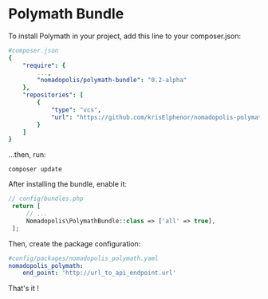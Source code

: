**Polymath Bundle**
===========================================

To install Polymath in your project, add this line to your composer.json:

```yaml
#composer.json
{
    "require": {
        ...,
        "nomadopolis/polymath-bundle": "0.2-alpha"
    },
    "repositories": [
        {
            "type": "vcs",
            "url": "https://github.com/krisElphenor/nomadopolis-polymath-bundle"
        }
    ]
}
``` 

...then, run:

```console
composer update
```

After installing the bundle, enable it:

```php
// config/bundles.php
 return [
     // ...
     Nomadopolis\PolymathBundle::class => ['all' => true],
 ];
``` 

Then, create the package configuration:

```yaml
#config/packages/nomadopolis_polymath.yaml
nomadopolis_polymath:
    end_point: 'http://url_to_api_endpoint.url'
``` 

That's it !